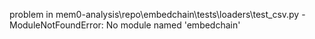 problem in mem0-analysis\repo\embedchain\tests\loaders\test_csv.py - ModuleNotFoundError: No module named 'embedchain'
